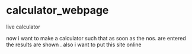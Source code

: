 # calculator_webpage
live calculator

now i want to make a calculator such that as soon as the nos. are entered the results are shown .
also i want to put this site online
